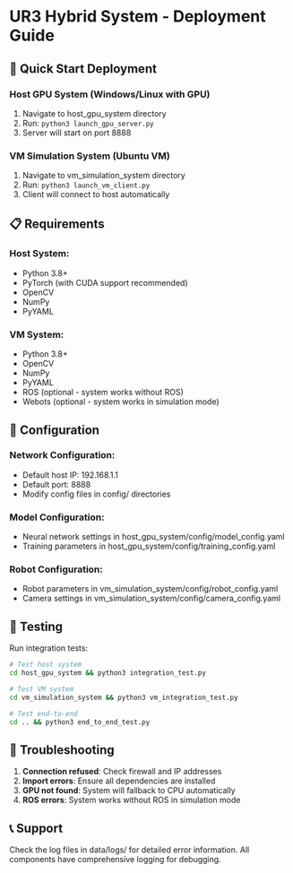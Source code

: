# UR3 Hybrid System - Deployment Guide

## 🚀 Quick Start Deployment

### Host GPU System (Windows/Linux with GPU)
1. Navigate to host_gpu_system directory
2. Run: `python3 launch_gpu_server.py`
3. Server will start on port 8888

### VM Simulation System (Ubuntu VM)
1. Navigate to vm_simulation_system directory  
2. Run: `python3 launch_vm_client.py`
3. Client will connect to host automatically

## 📋 Requirements

### Host System:
- Python 3.8+
- PyTorch (with CUDA support recommended)
- OpenCV
- NumPy
- PyYAML

### VM System:
- Python 3.8+
- OpenCV
- NumPy  
- PyYAML
- ROS (optional - system works without ROS)
- Webots (optional - system works in simulation mode)

## 🔧 Configuration

### Network Configuration:
- Default host IP: 192.168.1.1
- Default port: 8888
- Modify config files in config/ directories

### Model Configuration:
- Neural network settings in host_gpu_system/config/model_config.yaml
- Training parameters in host_gpu_system/config/training_config.yaml

### Robot Configuration:
- Robot parameters in vm_simulation_system/config/robot_config.yaml
- Camera settings in vm_simulation_system/config/camera_config.yaml

## 🧪 Testing

Run integration tests:
```bash
# Test host system
cd host_gpu_system && python3 integration_test.py

# Test VM system  
cd vm_simulation_system && python3 vm_integration_test.py

# Test end-to-end
cd .. && python3 end_to_end_test.py
```

## 🚨 Troubleshooting

1. **Connection refused**: Check firewall and IP addresses
2. **Import errors**: Ensure all dependencies are installed
3. **GPU not found**: System will fallback to CPU automatically
4. **ROS errors**: System works without ROS in simulation mode

## 📞 Support

Check the log files in data/logs/ for detailed error information.
All components have comprehensive logging for debugging.
